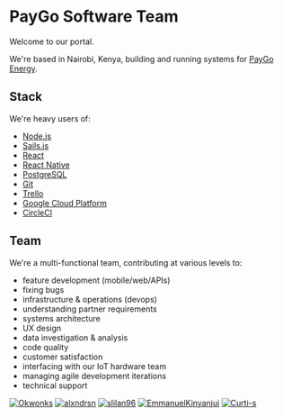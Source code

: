 # PayGo Software Team

Welcome to our portal.

We're based in Nairobi, Kenya, building and running systems for [PayGo Energy](https://paygoenergy.co).


## Stack

We're heavy users of:

* [Node.js](https://nodejs.org)
* [Sails.js](https://sailsjs.com)
* [React](https://reactjs.org)
* [React Native](https://reactnative.dev)
* [PostgreSQL](https://www.postgresql.org)
* [Git](https://git-scm.com/)
* [Trello](https://trello.com)
* [Google Cloud Platform](https://cloud.google.com)
* [CircleCI](https://circleci.com)

## Team

We're a multi-functional team, contributing at various levels to:

* feature development (mobile/web/APIs)
* fixing bugs
* infrastructure & operations (devops)
* understanding partner requirements
* systems architecture
* UX design
* data investigation & analysis
* code quality
* customer satisfaction
* interfacing with our IoT hardware team
* managing agile development iterations
* technical support

[<img class="avatar" src="https://avatars2.githubusercontent.com/u/12158551" alt="Okwonks"/>](https://github.com/Okwonks)
[<img class="avatar" src="https://avatars1.githubusercontent.com/u/191496" alt="alxndrsn"/>](https://github.com/alxndrsn)
[<img class="avatar" src="https://avatars2.githubusercontent.com/u/30429938" alt="slilan96"/>](https://github.com/slilan96)
[<img class="avatar" src="https://avatars1.githubusercontent.com/u/11782493" alt="EmmanuelKinyanjui"/>](https://github.com/EmmanuelKinyanjui)
[<img class="avatar" src="https://avatars1.githubusercontent.com/u/19207575" alt="Curti-s"/>](https://github.com/Curti-s)
